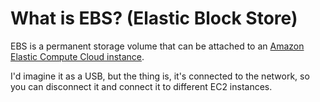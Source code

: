 # What is EBS? (Elastic Block Store)

EBS is a permanent storage volume that can be attached to an [Amazon Elastic Compute Cloud instance](EC2.md).

I'd imagine it as a USB, but the thing is, it's connected to the network, so you can disconnect it and connect it to different EC2 instances.
